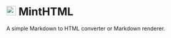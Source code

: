 # <img src="https://swee.pythonanywhere.com/minthtml.png" width="25"/> MintHTML
A simple Markdown to HTML converter or Markdown renderer.